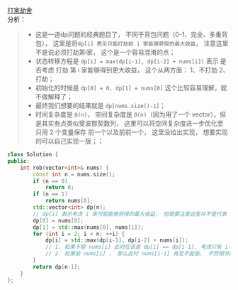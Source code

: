 [打家劫舍](https://leetcode-cn.com/problems/house-robber/)   
分析： 
> * 这是一道dp问题的经典题目了， 不同于背包问题（0-1、完全、多重背包）， 这里是将`dp[i] 表示只能打劫前 i 家能够获取的最大收益`， 注意这里不是说必须打劫第i家， 这个是一个容易混淆的点； 
> * 状态转移方程是 `dp[i] = max(dp[i-1], dp[i-2] + nums[i])` 表示 是否考虑 打劫 第 i 家能够得到更大收益， 这个从两方面： 1、不打劫 2、打劫； 
> * 初始化的时候是 `dp[0] = 0, dp[1] = nums[0]` 这个比较容易理解，就不做解释了；  
> * 最终我们想要的结果就是 `dp[nums.size()-1]`；  
> * 时间复杂度是 `O(n)`， 空间复杂度是 `O(n)`（因为用了一个 vector），但是其实有点类似斐波那契数列， 这里可以将空间复杂度进一步优化至 只用 2 个变量保存 前一个以及前前一个， 这里没给出实现， 想要实现的可以自己实现一版；；  
```C++
class Solution {
public:
    int rob(vector<int>& nums) {
        const int n = nums.size();
        if (n == 0)
            return 0;
        if (n == 1)
            return nums[0];
        std::vector<int> dp(n);
        // dp[i] 表示考虑 i 家可偷能够获得的最大收益， 但是要注意这里并不是代表 偷 第 i 家可以获得的最大效益， 而是考虑， 不一定偷， 这里可类比成 如果只能偷 前 i 家， 盗贼能够获取到的最大利益
        dp[0] = nums[0];
        dp[1] = std::max(nums[0], nums[1]);
        for (int i = 2; i < n; ++i) {
            dp[i] = std::max(dp[i-1], dp[i-2] + nums[i]); 
            // 1. 如果不偷 nums[i] 此时应该是 dp[i] == dp[i-1], 考虑只有 i-1 家可以偷
            // 2. 如果偷 nums[i] ， 那么此时 nums[i-1] 肯定不能偷， 不然相邻的被偷会触发报警， 因此只能 dp[i] = dp[i-2] + nums[i] 表示只考虑偷前 i-2 家能够得到的最大效益 + 当前偷 nums[i] 能够得到的最大效益之和
        }
        return dp[n-1];
    }
};
```
